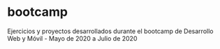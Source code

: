 # bootcamp
Ejercicios y proyectos desarrollados durante el bootcamp de Desarrollo Web y Móvil - Mayo de 2020 a Julio de 2020
